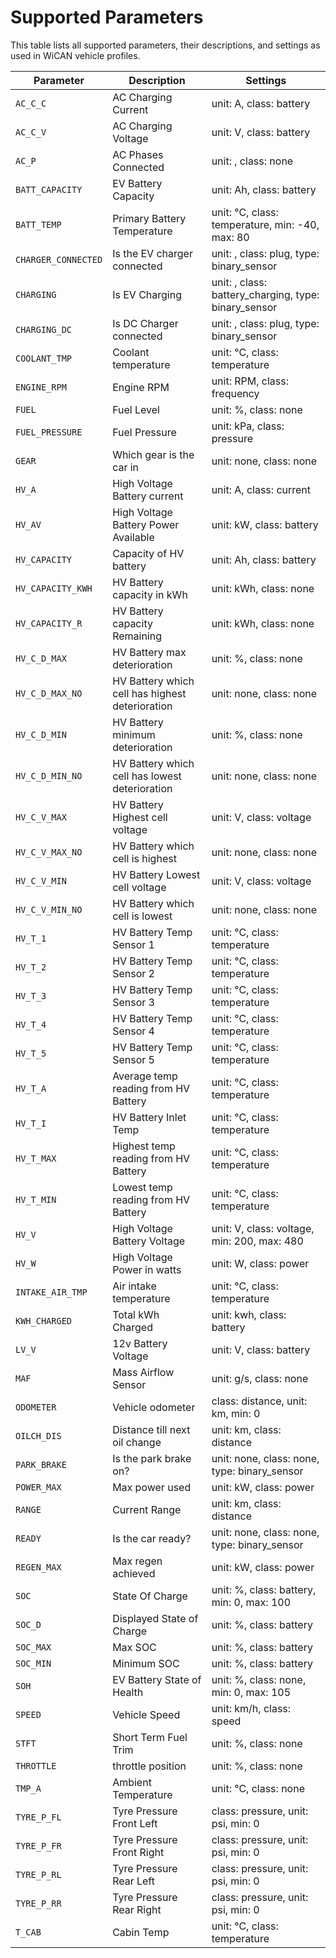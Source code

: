<!--

================================================================
THIS FILE WAS GENERATED! DO NOT UPDATE OR YOUR CHANGES ARE LOST!
================================================================

-->
# Supported Parameters

This table lists all supported parameters, their descriptions, and settings as used in WiCAN vehicle profiles.

| Parameter | Description | Settings |
|-----------|-------------|----------|
| `AC_C_C` | AC Charging Current | unit: A, class: battery |
| `AC_C_V` | AC Charging Voltage | unit: V, class: battery |
| `AC_P` | AC Phases Connected | unit: , class: none |
| `BATT_CAPACITY` | EV Battery Capacity | unit: Ah, class: battery |
| `BATT_TEMP` | Primary Battery Temperature | unit: °C, class: temperature, min: -40, max: 80 |
| `CHARGER_CONNECTED` | Is the EV charger connected | unit: , class: plug, type: binary_sensor |
| `CHARGING` | Is EV Charging | unit: , class: battery_charging, type: binary_sensor |
| `CHARGING_DC` | Is DC Charger connected | unit: , class: plug, type: binary_sensor |
| `COOLANT_TMP` | Coolant temperature | unit: °C, class: temperature |
| `ENGINE_RPM` | Engine RPM | unit: RPM, class: frequency |
| `FUEL` | Fuel Level | unit: %, class: none |
| `FUEL_PRESSURE` | Fuel Pressure | unit: kPa, class: pressure |
| `GEAR` | Which gear is the car in | unit: none, class: none |
| `HV_A` | High Voltage Battery current | unit: A, class: current |
| `HV_AV` | High Voltage Battery Power Available | unit: kW, class: battery |
| `HV_CAPACITY` | Capacity of HV battery | unit: Ah, class: battery |
| `HV_CAPACITY_KWH` | HV Battery capacity in kWh | unit: kWh, class: none |
| `HV_CAPACITY_R` | HV Battery capacity Remaining | unit: kWh, class: none |
| `HV_C_D_MAX` | HV Battery max deterioration | unit: %, class: none |
| `HV_C_D_MAX_NO` | HV Battery which cell has highest deterioration | unit: none, class: none |
| `HV_C_D_MIN` | HV Battery minimum deterioration | unit: %, class: none |
| `HV_C_D_MIN_NO` | HV Battery which cell has lowest deterioration | unit: none, class: none |
| `HV_C_V_MAX` | HV Battery Highest cell voltage | unit: V, class: voltage |
| `HV_C_V_MAX_NO` | HV Battery which cell is highest | unit: none, class: none |
| `HV_C_V_MIN` | HV Battery Lowest cell voltage | unit: V, class: voltage |
| `HV_C_V_MIN_NO` | HV Battery which cell is lowest | unit: none, class: none |
| `HV_T_1` | HV Battery Temp Sensor 1 | unit: °C, class: temperature |
| `HV_T_2` | HV Battery Temp Sensor 2 | unit: °C, class: temperature |
| `HV_T_3` | HV Battery Temp Sensor 3 | unit: °C, class: temperature |
| `HV_T_4` | HV Battery Temp Sensor 4 | unit: °C, class: temperature |
| `HV_T_5` | HV Battery Temp Sensor 5 | unit: °C, class: temperature |
| `HV_T_A` | Average temp reading from HV Battery | unit: °C, class: temperature |
| `HV_T_I` | HV Battery Inlet Temp | unit: °C, class: temperature |
| `HV_T_MAX` | Highest temp reading from HV Battery | unit: °C, class: temperature |
| `HV_T_MIN` | Lowest temp reading from HV Battery | unit: °C, class: temperature |
| `HV_V` | High Voltage Battery Voltage | unit: V, class: voltage, min: 200, max: 480 |
| `HV_W` | High Voltage Power in watts | unit: W, class: power |
| `INTAKE_AIR_TMP` | Air intake temperature | unit: °C, class: temperature |
| `KWH_CHARGED` | Total kWh Charged | unit: kwh, class: battery |
| `LV_V` | 12v Battery Voltage | unit: V, class: battery |
| `MAF` | Mass Airflow Sensor | unit: g/s, class: none |
| `ODOMETER` | Vehicle odometer | class: distance, unit: km, min: 0 |
| `OILCH_DIS` | Distance till next oil change | unit: km, class: distance |
| `PARK_BRAKE` | Is the park brake on? | unit: none, class: none, type: binary_sensor |
| `POWER_MAX` | Max power used | unit: kW, class: power |
| `RANGE` | Current Range | unit: km, class: distance |
| `READY` | Is the car ready? | unit: none, class: none, type: binary_sensor |
| `REGEN_MAX` | Max regen achieved | unit: kW, class: power |
| `SOC` | State Of Charge | unit: %, class: battery, min: 0, max: 100 |
| `SOC_D` | Displayed State of Charge | unit: %, class: battery |
| `SOC_MAX` | Max SOC | unit: %, class: battery |
| `SOC_MIN` | Minimum SOC | unit: %, class: battery |
| `SOH` | EV Battery State of Health | unit: %, class: none, min: 0, max: 105 |
| `SPEED` | Vehicle Speed | unit: km/h, class: speed |
| `STFT` | Short Term Fuel Trim | unit: %, class: none |
| `THROTTLE` | throttle position | unit: %, class: none |
| `TMP_A` | Ambient Temperature | unit: °C, class: none |
| `TYRE_P_FL` | Tyre Pressure Front Left | class: pressure, unit: psi, min: 0 |
| `TYRE_P_FR` | Tyre Pressure Front Right | class: pressure, unit: psi, min: 0 |
| `TYRE_P_RL` | Tyre Pressure Rear Left | class: pressure, unit: psi, min: 0 |
| `TYRE_P_RR` | Tyre Pressure Rear Right | class: pressure, unit: psi, min: 0 |
| `T_CAB` | Cabin Temp | unit: °C, class: temperature |
